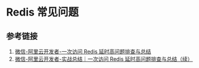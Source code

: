 # Redis 常见问题





## 参考链接
1. [微信-阿里云开发者-一次访问 Redis 延时高问题排查与总结](https://mp.weixin.qq.com/s/f3dQIC4DBhWibyXQKBXrzg)
2. [微信-阿里云开发者-实战总结｜一次访问 Redis 延时高问题排查与总结（续）](https://mp.weixin.qq.com/s/trbGNYZPEfzaAMz6kZ_YKg)